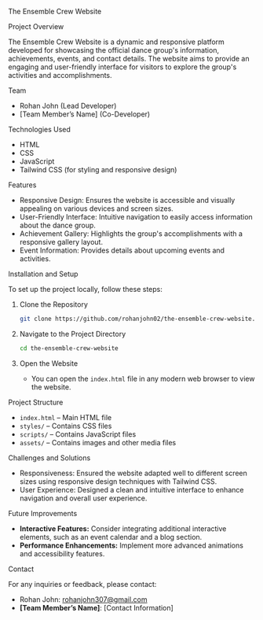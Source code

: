The Ensemble Crew Website

Project Overview

The Ensemble Crew Website is a dynamic and responsive platform developed for showcasing the official dance group's information, achievements, events, and contact details. The website aims to provide an engaging and user-friendly interface for visitors to explore the group's activities and accomplishments.

Team

- Rohan John (Lead Developer)
- [Team Member’s Name] (Co-Developer)

Technologies Used

- HTML
- CSS
- JavaScript
- Tailwind CSS (for styling and responsive design)

Features

- Responsive Design: Ensures the website is accessible and visually appealing on various devices and screen sizes.
- User-Friendly Interface: Intuitive navigation to easily access information about the dance group.
- Achievement Gallery: Highlights the group's accomplishments with a responsive gallery layout.
- Event Information: Provides details about upcoming events and activities.

Installation and Setup

To set up the project locally, follow these steps:

1. Clone the Repository
   ```bash
   git clone https://github.com/rohanjohn02/the-ensemble-crew-website.git
   ```

2. Navigate to the Project Directory
   ```bash
   cd the-ensemble-crew-website
   ```

3. Open the Website
   - You can open the `index.html` file in any modern web browser to view the website.

 Project Structure

- `index.html` – Main HTML file
- `styles/` – Contains CSS files
- `scripts/` – Contains JavaScript files
- `assets/` – Contains images and other media files

Challenges and Solutions

- Responsiveness: Ensured the website adapted well to different screen sizes using responsive design techniques with Tailwind CSS.
- User Experience: Designed a clean and intuitive interface to enhance navigation and overall user experience.

Future Improvements

- **Interactive Features:** Consider integrating additional interactive elements, such as an event calendar and a blog section.
- **Performance Enhancements:** Implement more advanced animations and accessibility features.

Contact

For any inquiries or feedback, please contact:

- Rohan John: [rohanjohn307@gmail.com](mailto:rohanjohn307@gmail.com)
- **[Team Member’s Name]**: [Contact Information]

